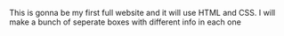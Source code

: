 This is gonna be my first full website and it will use HTML and CSS.
I will make a bunch of seperate boxes with different info in each one
